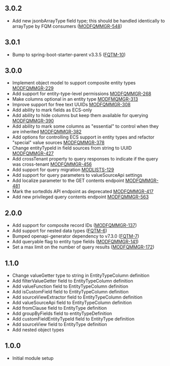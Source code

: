 ## 3.0.2
- Add new jsonbArrayType field type; this should be handled identically to arrayType by FQM consumers ([MODFQMMGR-548](https://folio-org.atlassian.net/browse/MODFQMMGR-548))

## 3.0.1
- Bump to spring-boot-starter-parent v3.3.5 ([FQTM-10](https://folio-org.atlassian.net/browse/FQTM-10))

## 3.0.0
  - Implement object model to support composite entity types [MODFQMMGR-229](https://folio-org.atlassian.net/browse/MODFQMMGR-229)
  - Add support for entity-type-level permissions [MODFQMMGR-268](https://folio-org.atlassian.net/browse/MODFQMMGR-268)
  - Make columns optional in an entity type [MODFMQMGR-313](https://folio-org.atlassian.net/browse/MODFMQMGR-313)
  - Improve support for free text UUIDs [MODFQMMGR-308](https://folio-org.atlassian.net/browse/MODFQMMGR-308)
  - Add ability to mark fields as ECS-only
  - Add ability to hide columns but keep them available for querying [MODFQMMGR-390](https://folio-org.atlassian.net/browse/MODFQMMGR-390)
  - Add ability to mark some columns as "essential" to control when they are inherited [MODFQMMGR-382](https://folio-org.atlassian.net/browse/MODFQMMGR-382)
  - Add options for controlling ECS support in entity types and refactor "special" value sources [MODFQMMGR-378](https://folio-org.atlassian.net/browse/MODFQMMGR-378)
  - Change entityTypeId in field sources from string to UUID [MODFQMMGR-427](https://folio-org.atlassian.net/browse/MODFQMMGR-427)
  - Add crossTenant property to query responses to indicate if the query was cross-tenant [MODFQMMGR-456](https://folio-org.atlassian.net/browse/MODFQMMGR-456)
  - Add support for query migration [MODLISTS-129](https://folio-org.atlassian.net/browse/MODLISTS-129)
  - Add support for query parameters to valueSourceApi settings
  - Add localize parameter to the GET contents endpoint [MODFQMMGR-481](https://folio-org.atlassian.net/browse/MODFQMMGR-481)
  - Mark the sortedIds API endpoint as deprecated [MODFQMMGR-417](https://folio-org.atlassian.net/browse/MODFQMMGR-417)
  - Add new privileged query contents endpoint [MODFQMMGR-563](https://folio-org.atlassian.net/browse/MODFQMMGR-563)

## 2.0.0
  - Add support for composite record IDs ([MODFQMMGR-137](https://folio-org.atlassian.net/browse/MODFQMMGR-137))
  - Add support for nested data types ([FQTM-6](https://folio-org.atlassian.net/browse/FQTM-6))
  - Bumped openapi-generator dependency to v7.3.0 ([FQTM-7](https://folio-org.atlassian.net/browse/FQTM-7))
  - Add queryable flag to entity type fields ([MODFQMMGR-141](https://folio-org.atlassian.net/browse/MODFQMMGR-141))
  - Set a max limit on the number of query results ([MODFQMMGR-172](https://folio-org.atlassian.net/browse/MODFQMMGR-172))

## 1.1.0
  - Change valueGetter type to string in EntityTypeColumn definition
  - Add filterValueGetter field to EntityTypeColumn definition
  - Add valueFunction field to EntityTypeColumn definition
  - Add isCustomField field to EntityTypeColumn definition
  - Add sourceViewExtractor field to EntityTypeColumn definition
  - Add valueSourceApi field to EntityTypeColumn definition
  - Add fromClause field to EntityType definition
  - Add groupByFields field to entityTypeDefinition
  - Add customFieldEntityTypeId field to EntityType definition
  - Add sourceView field to EntityType definition
  - Add nested object types

## 1.0.0
  - Initial module setup
